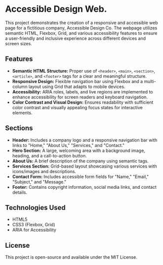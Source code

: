# Accessible Design Web. 

This project demonstrates the creation of a responsive and accessible web page for a fictitious company, Accessible Design Co. The webpage utilizes semantic HTML, Flexbox, Grid, and various accessibility features to ensure a user-friendly and inclusive experience across different devices and screen sizes.

## Features

- **Semantic HTML Structure:** Proper use of `<header>`, `<main>`, `<section>`, `<article>`, and `<footer>` tags for a clear and meaningful structure.
- **Responsive Design:** Flexible navigation bar using Flexbox and a multi-column layout using Grid that adapts to mobile devices.
- **Accessibility:** ARIA roles, labels, and live regions are implemented to enhance accessibility for screen readers and keyboard navigation.
- **Color Contrast and Visual Design:** Ensures readability with sufficient color contrast and visually appealing focus states for interactive elements.

## Sections

- **Header:** Includes a company logo and a responsive navigation bar with links to "Home," "About Us," "Services," and "Contact."
- **Hero Section:** A large, welcoming area with a background image, heading, and a call-to-action button.
- **About Us:** A brief description of the company using semantic tags.
- **Services Section:** Grid-based layout showcasing various services with icons/images and descriptions.
- **Contact Form:** Includes accessible form fields for "Name," "Email," "Subject," and "Message."
- **Footer:** Contains copyright information, social media links, and contact details.

## Technologies Used

- HTML5
- CSS3 (Flexbox, Grid)
- ARIA for Accessibility

## License

This project is open-source and available under the MIT License.
